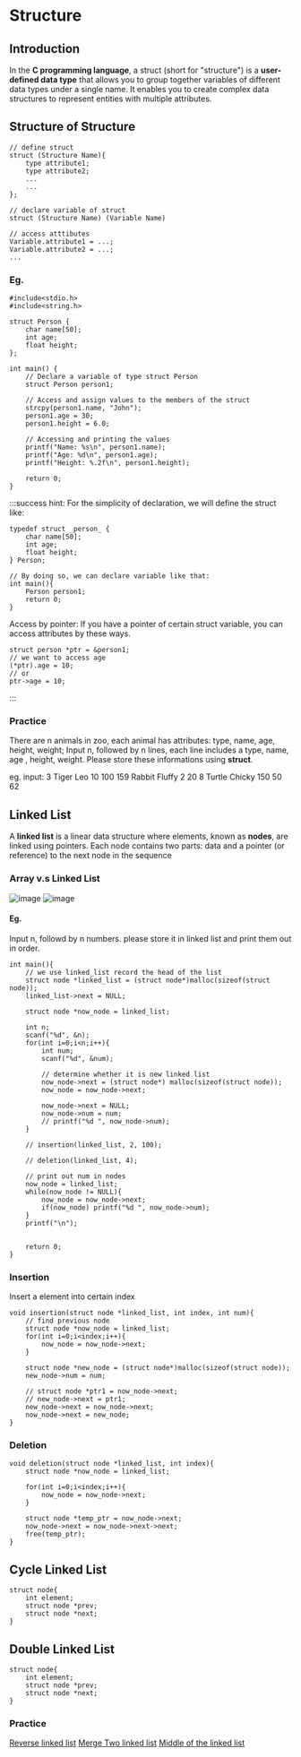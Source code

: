 Structure
===

Introduction
---
In the **C programming language**, a struct (short for "structure") is a **user-defined data type** that allows you to group together variables of different data types under a single name. It enables you to create complex data structures to represent entities with multiple attributes.

Structure of Structure
---

```c=
// define struct
struct (Structure Name){
    type attribute1;
    type attribute2;
    ...
    ...
};

// declare variable of struct
struct (Structure Name) (Variable Name)
    
// access atttibutes
Variable.attribute1 = ...;
Variable.attribute2 = ...;
...
```

### Eg.
```c=
#include<stdio.h>
#include<string.h>

struct Person {
    char name[50];
    int age;
    float height;
};

int main() {
    // Declare a variable of type struct Person
    struct Person person1;

    // Access and assign values to the members of the struct
    strcpy(person1.name, "John");
    person1.age = 30;
    person1.height = 6.0;

    // Accessing and printing the values
    printf("Name: %s\n", person1.name);
    printf("Age: %d\n", person1.age);
    printf("Height: %.2f\n", person1.height);

    return 0;
}
```

:::success
hint:
For the simplicity of declaration, we will define the struct like:
```c=
typedef struct _person_ {
    char name[50];
    int age;
    float height;
} Person;

// By doing so, we can declare variable like that:
int main(){
    Person person1;
    return 0;
}
```

Access by pointer:
If you have a pointer of certain struct variable, you can access attributes by these ways.
```c=
struct person *ptr = &person1;
// we want to access age
(*ptr).age = 10;
// or
ptr->age = 10;
```
:::

### Practice

There are n animals in zoo, each animal has attributes: type, name, age, height, weight;
Input n, followed by n lines, each line includes a type, name, age , height, weight.
Please store these informations using **struct**.

eg.
input:
3
Tiger Leo 10 100 159
Rabbit Fluffy 2 20 8
Turtle Chicky 150 50 62


Linked List
---

A **linked list** is a linear data structure where elements, known as **nodes**, are linked using pointers. Each node contains two parts: data and a pointer (or reference) to the next node in the sequence

### Array v.s Linked List
![image](https://hackmd.io/_uploads/SJwK6Zbia.png)
![image](https://hackmd.io/_uploads/SJfwTWWsp.png)

#### Eg.

Input n, followd by n numbers.
please store it in linked list and print them out in order.
```c=
int main(){
    // we use linked_list record the head of the list
    struct node *linked_list = (struct node*)malloc(sizeof(struct node));
    linked_list->next = NULL;

    struct node *now_node = linked_list;

    int n;
    scanf("%d", &n);
    for(int i=0;i<n;i++){
        int num;
        scanf("%d", &num);

        // determine whether it is new linked list
        now_node->next = (struct node*) malloc(sizeof(struct node));
        now_node = now_node->next;

        now_node->next = NULL;
        now_node->num = num;
        // printf("%d ", now_node->num);
    }

    // insertion(linked_list, 2, 100);

    // deletion(linked_list, 4);

    // print out num in nodes
    now_node = linked_list;
    while(now_node != NULL){
        now_node = now_node->next;
        if(now_node) printf("%d ", now_node->num);
    }
    printf("\n");


    return 0;
}
```


### Insertion

Insert a element into  certain index

```c=
void insertion(struct node *linked_list, int index, int num){
    // find previous node
    struct node *now_node = linked_list;
    for(int i=0;i<index;i++){
        now_node = now_node->next;
    }

    struct node *new_node = (struct node*)malloc(sizeof(struct node));
    new_node->num = num;

    // struct node *ptr1 = now_node->next;
    // new_node->next = ptr1;
    new_node->next = now_node->next;
    now_node->next = new_node;
}
```

### Deletion

```c=
void deletion(struct node *linked_list, int index){
    struct node *now_node = linked_list;

    for(int i=0;i<index;i++){
        now_node = now_node->next;
    }

    struct node *temp_ptr = now_node->next;
    now_node->next = now_node->next->next;
    free(temp_ptr);
}
```

Cycle Linked List
---
```c=
struct node{
    int element;
    struct node *prev;
    struct node *next;
}
```


Double Linked List
---
```c=
struct node{
    int element;
    struct node *prev;
    struct node *next;
}
```

### Practice
[Reverse linked list](https://leetcode.cn/problems/reverse-linked-list/description/)
[Merge Two linked list](https://leetcode.cn/problems/merge-two-sorted-lists/description/)
[Middle of the linked list](https://leetcode.cn/problems/middle-of-the-linked-list/description/)

